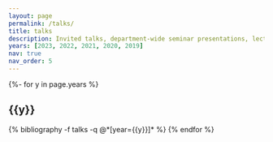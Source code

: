 ```yaml
---
layout: page
permalink: /talks/
title: talks
description: Invited talks, department-wide seminar presentations, lectures, and reading group presentations
years: [2023, 2022, 2021, 2020, 2019]
nav: true
nav_order: 5
---
```

<!-- _pages/publications.md -->
<div class="publications">
    {%- for y in page.years %}
    <h2 class="year">{{y}}</h2>
    {% bibliography -f talks -q @*[year={{y}}]* %}
    {% endfor %}

</div>
